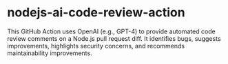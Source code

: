 # nodejs-ai-code-review-action
This GitHub Action uses OpenAI (e.g., GPT-4) to provide automated code review comments on a Node.js pull request diff. It identifies bugs, suggests improvements, highlights security concerns, and recommends maintainability improvements.
